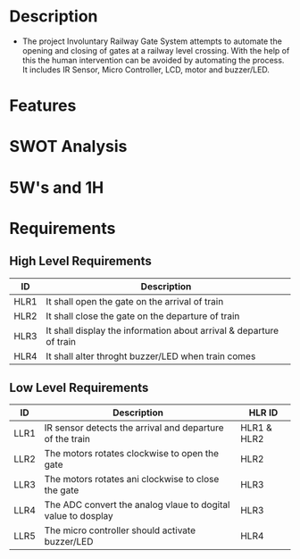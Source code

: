 # Description
- The project Involuntary Railway Gate System attempts to automate the opening and closing of gates at a railway level crossing. With the help of this the human intervention can be avoided by automating the process. It includes IR Sensor, Micro Controller, LCD, motor and buzzer/LED.
 
# Features

# SWOT Analysis

# 5W's and 1H

# Requirements
## High Level Requirements
|  ID |    Description   |
|-----|-------------------|
|HLR1|It shall open the gate on the arrival of train|
|HLR2|It shall close the gate on the departure of train |
|HLR3|It shall display the information about arrival & departure of train|
|HLR4|It shall alter throght buzzer/LED when train comes|

## Low Level Requirements
|  ID |    Description   | HLR ID |
|-----|-------------------|--------|
|LLR1|IR sensor detects the arrival and departure of the train|HLR1 & HLR2|
|LLR2|The motors rotates clockwise to open the gate|HLR2|
|LLR3|The motors rotates ani clockwise to close the gate|HLR3|
|LLR4|The ADC convert the analog vlaue to dogital value to dosplay|HLR3|
|LLR5|The micro controller should activate buzzer/LED|HLR4|



